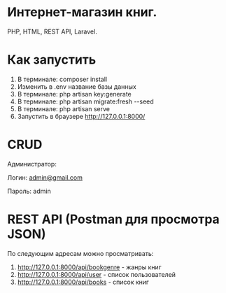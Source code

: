 # Интернет-магазин книг.
PHP, HTML, REST API, Laravel.

# Как запустить
1. В терминале: composer install
2. Изменить в .env название базы данных
3. В терминале: php artisan key:generate
4. В терминале: php artisan migrate:fresh --seed
5. В терминале: php artisan serve 
6. Запустить в браузере http://127.0.0.1:8000/

# CRUD
Администратор: 

Логин: admin@gmail.com

Пароль: admin

# REST API (Postman для просмотра JSON)
По следующим адресам можно просматривать:
1. http://127.0.0.1:8000/api/bookgenre - жанры книг
2. http://127.0.0.1:8000/api/user - список пользователей
3. http://127.0.0.1:8000/api/books - список книг
